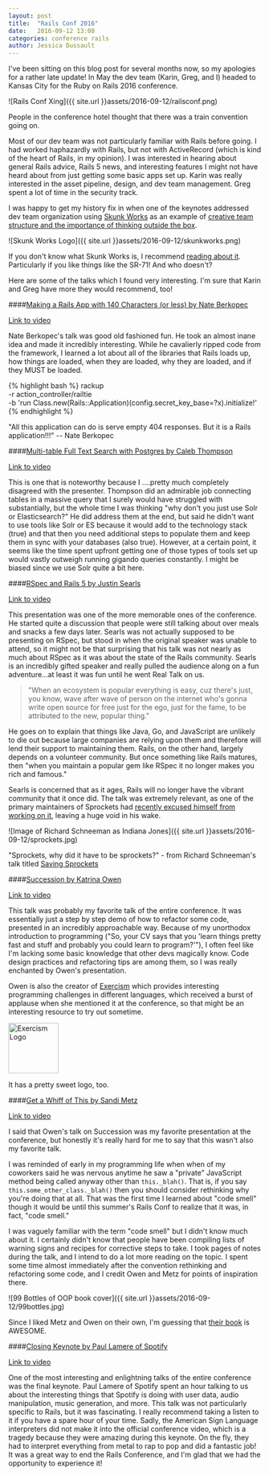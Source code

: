 ```yaml
---
layout: post
title:  "Rails Conf 2016"
date:   2016-09-12 13:00
categories: conference rails
author: Jessica Dussault
---
```


I've been sitting on this blog post for several months now, so my apologies for a rather late update!  In May the dev team (Karin, Greg, and I) headed to Kansas City for the Ruby on Rails 2016 conference.

![Rails Conf Xing]({{ site.url }}assets/2016-09-12/railsconf.png)

<div class="img_caption">People in the conference hotel thought that there was a train convention going on.</div>
<!-- image source: http://railsconf.com/assets/railsign@2x-1a72e3f7754db1202dc8273bc86b4cbad70848a6208aab92a38d5eaa44cfa437.png -->

Most of our dev team was not particularly familiar with Rails before going.  I had worked haphazardly with Rails, but not with ActiveRecord (which is kind of the heart of Rails, in my opinion).  I was interested in hearing about general Rails advice, Rails 5 news, and interesting features I might not have heard about from just getting some basic apps set up.  Karin was really interested in the asset pipeline, design, and dev team management.  Greg spent a lot of time in the security track.  

I was happy to get my history fix in when one of the keynotes addressed dev team organization using [Skunk Works](https://en.wikipedia.org/wiki/Skunk_Works) as an example of [creative team structure and the importance of thinking outside the box](https://www.youtube.com/watch?v=ggPE-JHzfAM&list=PLE7tQUdRKcyZGYLfj6oRQWPxB6ijg1YsC&index=2).

![Skunk Works Logo]({{ site.url }}assets/2016-09-12/skunkworks.png)

<div class="img_caption">If you don't know what Skunk Works is, I recommend <a href="https://en.wikipedia.org/wiki/Skunk_Works">reading about it</a>.  Particularly if you like things like the SR-71!  And who doesn't?</div>
<!-- image source: By Source, Fair use, https://en.wikipedia.org/w/index.php?curid=13354884 -->

Here are some of the talks which I found very interesting.  I'm sure that Karin and Greg have more they would recommend, too!

####[Making a Rails App with 140 Characters (or less) by Nate Berkopec](https://www.youtube.com/watch?v=SXV-RRsjsFc&list=PLE7tQUdRKcyZGYLfj6oRQWPxB6ijg1YsC&index=4)

[Link to video](https://www.youtube.com/watch?v=SXV-RRsjsFc&list=PLE7tQUdRKcyZGYLfj6oRQWPxB6ijg1YsC&index=4)

Nate Berkopec's talk was good old fashioned fun.  He took an almost inane idea and made it incredibly interesting.  While he cavalierly ripped code from the framework, I learned a lot about all of the libraries that Rails loads up, how things are loaded, when they are loaded, why they are loaded, and if they MUST be loaded.

{% highlight bash %}
rackup \
-r action_controller/railtie \
-b 'run Class.new(Rails::Application)(config.secret_key_base=?x).initialize!'
{% endhighlight %}

<div class="img_caption">"All this application can do is serve empty 404 responses.  But it is a Rails application!!!" -- Nate Berkopec</div>


####[Multi-table Full Text Search with Postgres by Caleb Thompson](https://www.youtube.com/watch?v=OzHhJPlgZaw&list=PLE7tQUdRKcyZGYLfj6oRQWPxB6ijg1YsC&index=27)

[Link to video](https://www.youtube.com/watch?v=OzHhJPlgZaw&list=PLE7tQUdRKcyZGYLfj6oRQWPxB6ijg1YsC&index=27)

This is one that is noteworthy because I ....pretty much completely disagreed with the presenter.  Thompson did an admirable job connecting tables in a massive query that I surely would have struggled with substantially, but the whole time I was thinking "why don't you just use Solr or Elasticsearch?"  He did address them at the end, but said he didn't want to use tools like Solr or ES because it would add to the technology stack (true) and that then you need additional steps to populate them and keep them in sync with your databases (also true).  However, at a certain point, it seems like the time spent upfront getting one of those types of tools set up would vastly outweigh running gigando queries constantly.  I might be biased since we use Solr quite a bit here.

####[RSpec and Rails 5 by Justin Searls](https://www.youtube.com/watch?v=vntVoC5uSYk&list=PLE7tQUdRKcyZGYLfj6oRQWPxB6ijg1YsC&index=82)

[Link to video](https://www.youtube.com/watch?v=vntVoC5uSYk&list=PLE7tQUdRKcyZGYLfj6oRQWPxB6ijg1YsC&index=82)

This presentation was one of the more memorable ones of the conference.  He started quite a discussion that people were still talking about over meals and snacks a few days later.  Searls was not actually supposed to be presenting on RSpec, but stood in when the original speaker was unable to attend, so it might not be that surprising that his talk was not nearly as much about RSpec as it was about the state of the Rails community.  Searls is an incredibly gifted speaker and really pulled the audience along on a fun adventure...at least it was fun until he went Real Talk on us.  

> "When an ecosystem is popular everything is easy, cuz there's just, you know, wave after wave of person on the internet who's gonna write open source for free just for the ego, just for the fame, to be attributed to the new, popular thing."

He goes on to explain that things like Java, Go, and JavaScript are unlikely to die out because large companies are relying upon them and therefore will lend their support to maintaining them.  Rails, on the other hand, largely depends on a volunteer community.  But once something like Rails matures, then "when you maintain a popular gem like RSpec it no longer makes you rich and famous."  

Searls is concerned that as it ages, Rails will no longer have the vibrant community that it once did.  The talk was extremely relevant, as one of the primary maintainers of Sprockets had [recently excused himself from working on it](http://schneems.com/2016/05/31/saving-sprockets.html), leaving a huge void in his wake.

![Image of Richard Schneeman as Indiana Jones]({{ site.url }}assets/2016-09-12/sprockets.jpg)

<div class="img_caption">"Sprockets, why did it have to be sprockets?" - from Richard Schneeman's talk titled <a href="https://www.youtube.com/watch?v=imE397wVWgY">Saving Sprockets</a></div>
<!-- image source: http://www.sandimetz.com/99bottles -->

####[Succession by Katrina Owen](https://www.youtube.com/watch?v=59YClXmkCVM&list=PLE7tQUdRKcyZGYLfj6oRQWPxB6ijg1YsC&index=81)

[Link to video](https://www.youtube.com/watch?v=59YClXmkCVM&list=PLE7tQUdRKcyZGYLfj6oRQWPxB6ijg1YsC&index=81)

This talk was probably my favorite talk of the entire conference.  It was essentially just a step by step demo of how to refactor some code, presented in an incredibly approachable way.  Because of my unorthodox introduction to programming ("So, your CV says that you 'learn things pretty fast and stuff and probably you could learn to program?'"), I often feel like I'm lacking some basic knowledge that other devs magically know.  Code design practices and refactoring tips are among them, so I was really enchanted by Owen's presentation.

Owen is also the creator of [Exercism](http://exercism.io/) which provides interesting programming challenges in different languages, which received a burst of applause when she mentioned it at the conference, so that might be an interesting resource to try out sometime.

<img src="{{ site.url }}assets/2016-09-12/exercism.svg" 
  height="100px" alt="Exercism Logo"/>

<div class="img_caption">It has a pretty sweet logo, too.</div>
<!-- image source: http://exercism.io/icons/logo.svg -->

####[Get a Whiff of This by Sandi Metz](https://www.youtube.com/watch?v=PJjHfa5yxlU&list=PLE7tQUdRKcyZGYLfj6oRQWPxB6ijg1YsC&index=78)

[Link to video](https://www.youtube.com/watch?v=PJjHfa5yxlU&list=PLE7tQUdRKcyZGYLfj6oRQWPxB6ijg1YsC&index=78)

I said that Owen's talk on Succession was my favorite presentation at the conference, but honestly it's really hard for me to say that this wasn't also my favorite talk.

I was reminded of early in my programming life when when of my coworkers said he was nervous anytime he saw a "private" JavaScript method being called anyway other than `this._blah()`.  That is, if you say `this.some_other_class._blah()` then you should consider rethinking why you're doing that at all.  That was the first time I learned about "code smell" though it would be until this summer's Rails Conf to realize that it was, in fact, "code smell."

I was vaguely familiar with the term "code smell" but I didn't know much about it.  I certainly didn't know that people have been compiling lists of warning signs and recipes for corrective steps to take.  I took pages of notes during the talk, and I intend to do a lot more reading on the topic.  I spent some time almost immediately after the convention rethinking and refactoring some code, and I credit Owen and Metz for points of inspiration there.

![99 Bottles of OOP book cover]({{ site.url }}assets/2016-09-12/99bottles.jpg)

<div class="img_caption">Since I liked Metz and Owen on their own, I'm guessing that <a href="http://www.sandimetz.com/99bottles">their book</a> is AWESOME.</div>
<!-- image source: http://www.sandimetz.com/99bottles -->

####[Closing Keynote by Paul Lamere of Spotify](https://www.youtube.com/watch?v=f7XN3RuDzmc&list=PLE7tQUdRKcyZGYLfj6oRQWPxB6ijg1YsC&index=89)

[Link to video](https://www.youtube.com/watch?v=f7XN3RuDzmc&list=PLE7tQUdRKcyZGYLfj6oRQWPxB6ijg1YsC&index=89)

One of the most interesting and enlightning talks of the entire conference was the final keynote.  Paul Lamere of Spotify spent an hour talking to us about the interesting things that Spotify is doing with user data, audio manipulation, music generation, and more.  This talk was not particularly specific to Rails, but it was fascinating.  I really recommend taking a listen to it if you have a spare hour of your time.  Sadly, the American Sign Language interpreters did not make it into the official conference video, which is a tragedy because they were amazing during this keynote.  On the fly, they had to interpret everything from metal to rap to pop and did a fantastic job!  It was a great way to end the Rails Conference, and I'm glad that we had the opportunity to experience it!
